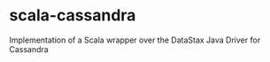 scala-cassandra
===============

Implementation of a Scala wrapper over the DataStax Java Driver for Cassandra
